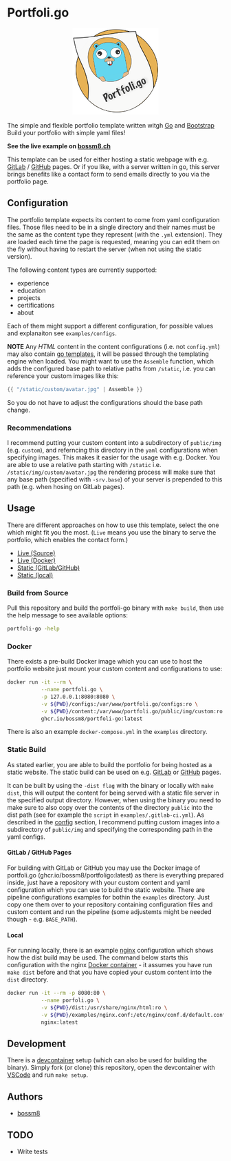 # Portfoli.go

<p align="center">
    <img src="./public/img/portfoli.go-yellow.svg" style="width: 200px" />
</p>

The simple and flexible portfolio template written witgh [Go](https://golang.org) and [Bootstrap](https://getbootstrap.com)
Build your portfolio with simple yaml files!

**See the live example on [bossm8.ch](https://bossm8.ch)** 

This template can be used for either hosting a static webpage with e.g. 
[GitLab](https://docs.gitlab.com/ee/user/project/pages/) / [GitHub](https://pages.github.com) pages. Or if you
like, with a server written in go, this server brings benefits like a contact form to send emails directly
to you via the portfolio page.

## Configuration

The portfolio template expects its content to come from yaml configuration files.
Those files need to be in a single directory and their names must be the same as the 
content type they represent (with the `.yml` extension). They are loaded each time
the page is requested, meaning you can edit them on the fly without having to restart
the server (when not using the static version).

The following content types are currently supported:

* experience
* education
* projects
* certifications
* about

Each of them might support a different configuration, for possible values and explanaiton see `examples/configs`.

**NOTE** Any *HTML* content in the content configurations (i.e. not `config.yml`) may 
also contain [go templates](https://pkg.go.dev/text/template), it will be passed through 
the templating engine when loaded. You might want to use the `Assemble` function, which
adds the configured base path to relative paths from `/static`, i.e. you can reference your custom images like this:

```go
{{ "/static/custom/avatar.jpg" | Assemble }}
```

So you do not have to adjust the configurations should the base path change.

### Recommendations

I recommend putting your custom content into a subdirectory of `public/img` (e.g. `custom`), and referncing
this directory in the `yaml` configurations when specifying images. This makes it easier for the usage with e.g. Docker. 
You are able to use a relative path starting with `/static` i.e. `/static/img/custom/avatar.jpg` the rendering process will 
make sure that any base path (specified with `-srv.base`) of your server is prepended to this path (e.g. when hosing on GitLab pages).


## Usage

There are different approaches on how to use this template, select the one which might fit you the most.
(`Live` means you use the binary to serve the portfolio, which enables the contact form.)

* [Live (Source)](#build-from-Source)
* [Live (Docker)](#docker)
* [Static (GitLab/GitHub)](#gitlab--github-pages)
* [Static (local)](#local)

### Build from Source 

Pull this repository and build the portfoli-go binary with `make build`, then use
the help message to see available options:

```bash
portfoli-go -help
```

### Docker

There exists a pre-build Docker image which you can use to host the portfolio website 
just mount your custom content and configurations to use:

```bash
docker run -it --rm \
           --name portfoli.go \
           -p 127.0.0.1:8080:8080 \
           -v ${PWD}/configs:/var/www/portfoli.go/configs:ro \
           -v ${PWD}/content:/var/www/portfoli.go/public/img/custom:ro \
           ghcr.io/bossm8/portfoli-go:latest
```

There is also an example `docker-compose.yml` in the `examples` directory.

### Static Build

As stated earlier, you are able to build the portfolio for being hosted as a static website.
The static build can be used on e.g. [GitLab](https://docs.gitlab.com/ee/user/project/pages/) 
or [GitHub](https://pages.github.com) pages.

It can be built by using the `-dist flag` with the binary or locally with `make dist`, this will output
the content for being served with a static file server in the specified output directory.
However, when using the binary you need to make sure to also copy over the contents of the directory
`public` into the dist path (see for example the `script` in `examples/.gitlab-ci.yml`). 
As described in the [config](#recommendations) section, I recommend putting 
custom images into a subdirectory of `public/img` and specifying the corresponding path in the yaml configs.

#### GitLab / GitHub Pages

For building with GitLab or GitHub you may use the Docker image of portfoli.go (ghcr.io/bossm8/portfoligo:latest) 
as there is everything prepared inside, just have a repository with your custom content and yaml configuration
which you can use to build the static website. There are pipeline configurations examples for bothin the `examples` directory.
Just copy one them over to your repository containing configuration files and custom content and run the pipeline
(some adjustemts might be needed though - e.g. `BASE_PATH`).

#### Local

For running locally, there is an example [nginx](https://nginx.com) configuration which shows how the dist build may be used.
The command below starts this configuration with the nginx [Docker container](https://hub.docker.com/_/nginx) - 
it assumes you have run `make dist` before and that you have copied your custom content into the `dist` directory.

```bash
docker run -it --rm -p 8080:80 \
           --name porfoli.go \
           -v ${PWD}/dist:/usr/share/nginx/html:ro \
           -v ${PWD}/examples/nginx.conf:/etc/nginx/conf.d/default.conf:ro \
           nginx:latest
```

## Development

There is a [devcontainer](https://code.visualstudio.com/docs/devcontainers/containers) 
setup (which can also be used for building the binary). Simply fork (or clone) this repository,
open the devcontainer with [VSCode](https://code.visualstudio.com/) and run `make setup`.

## Authors

* [bossm8](https://github.com/bossm8)

## TODO

* Write tests